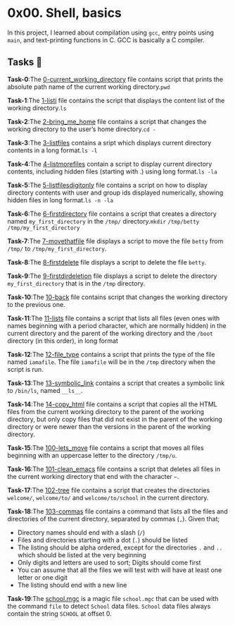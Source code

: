 #  0x00. Shell, basics 

In this project, I learned about compilation using `gcc`, entry
points using `main`, and text-printing functions in C. GCC is basically a C compiler.

## Tasks :page_with_curl:

**Task-0**:The [0-current_working_directory](./0-current_working_directory) file contains script that prints the absolute path name of the current working directory.`pwd`

**Task-1**:The [1-listi](./1-listi) file contains the script that displays the content list of the working directory.`ls`

**Task-2**:The [2-bring_me_home](./2-bring_me_home) file contains a script that changes the working directory to the user’s home directory.`cd -`

**Task-3**:The [3-listfiles](./3-listfiles) contains a sript which displays current directory contents in a long format.`ls -l`

**Task-4**:The [4-listmorefiles](./4-listmorefiles) contain a script to display current directory contents, including hidden files (starting with .) using long format.`ls -la`

**Task-5**:The [5-listfilesdigitonly](./5-listfilesdigitonly) file contains a script on how to display directory contents with user and group ids displayed numerically, showing hidden files in long format.`ls -n -la`

**Task-6**:The [6-firstdirectory](./6-firstdirectory) file contains a script that creates a directory named `my_first_directory` in the `/tmp/` directory.`mkdir` `/tmp/betty` `/tmp/my_first_directory`

**Task-7**:The [7-movethatfile](./7-movethatfile) file displays a script to move the file `betty` from `/tmp/` to `/tmp/my_first_directory`.

**Task-8**:The [8-firstdelete](./8-firstdelete) file displays a script to delete the file `betty`.

**Task-9**:The [9-firstdirdeletion](./9-firstdirdeletion) file displays a script to delete the directory `my_first_directory` that is in the `/tmp` directory.

**Task-10**:The [10-back](./10-back) file contains script that changes the working directory to the previous one.

**Task-11**:The [11-lists](./11-lists) file contains a script that lists all files (even ones with names beginning with a period character, which are normally hidden) in the current directory and the parent of the working directory and the `/boot` directory (in this order), in long format

**Task-12**:The [12-file_type](./12-file_type) contains a script that prints the type of the file named `iamafile`. The file `iamafile` will be in the `/tmp` directory when the script is run.

**Task-13**:The [13-symbolic_link](./13-symbolic_link) contains a script that creates a symbolic link to `/bin/ls`, named `__ls__`.

**Task-14**:The [14-copy_html](./14-copy_html) file contains a script that copies all the HTML files from the current working directory to the parent of the working directory, but only copy files that did not exist in the parent of the working directory or were newer than the versions in the parent of the working directory.

**Task-15**:The [100-lets_move](./100-lets_move) file contains a script that moves all files beginning with an uppercase letter to the directory `/tmp/u`.

**Task-16**:The [101-clean_emacs](./101-clean_emacs) file contains a script that deletes all files in the current working directory that end with the character `~`.

**Task-17**:The [102-tree](./102-tree) file contains a script that creates the directories `welcome/`, `welcome/to/` and `welcome/to/school` in the current directory.

**Task-18**:The [103-commas](./103-commas) file contains  a command that lists all the files and directories of the current directory, separated by commas (`,`). Given that;
- Directory names should end with a slash (`/`)
- Files and directories starting with a dot (`.`) should be listed
- The listing should be alpha ordered, except for the directories `.` and `..` which should be listed at the very beginning
- Only digits and letters are used to sort; Digits should come first
- You can assume that all the files we will test with will have at least one letter or one digit
- The listing should end with a new line

**Task-19**:The [school.mgc](./school.mgc) is a magic file `school.mgc` that can be used with the command `file` to detect `School` data files. `School` data files always contain the string `SCHOOL` at offset 0.
